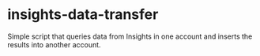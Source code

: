 # insights-data-transfer
Simple script that queries data from Insights in one account and inserts the results into another account.
